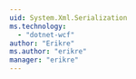```yaml
---
uid: System.Xml.Serialization
ms.technology: 
  - "dotnet-wcf"
author: "Erikre"
ms.author: "erikre"
manager: "erikre"
---
```

